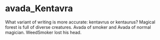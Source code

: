 # avada_Kentavra
What variant of writing is more accurate: kentavrus or kentaurus?
Magical forest is full of diverse creatures.
Avada of smoker and Avada of normal magician.
WeedSmoker lost his head.
